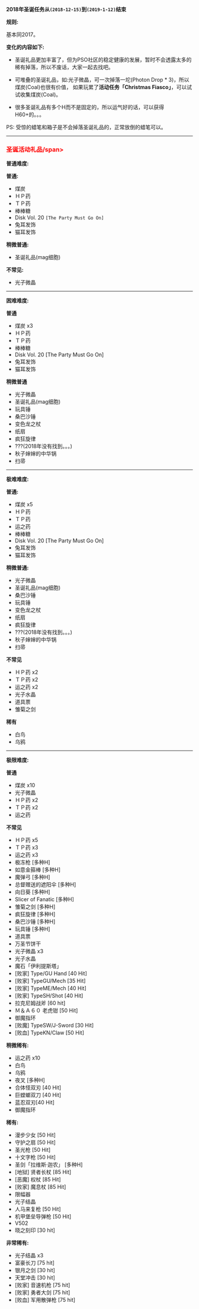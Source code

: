 **2018年圣诞任务从`(2018-12-15)`到`(2019-1-12)`结束**

**规则:**

基本同2017。

**变化的内容如下:**

- 圣诞礼品更加丰富了，但为PSO社区的稳定健康的发展，暂时不会透露太多的稀有掉落，所以不废话，大家一起去找吧。

- 可堆叠的圣诞礼品，如:光子微晶，可一次掉落一坨(Photon Drop * 3)，所以煤炭(Coal)也很有价值，
  如果玩累了**活动任务「Christmas Fiasco」**，可以试试收集煤炭(Coal)。

- 很多圣诞礼品有多个H而不是固定的，所以运气好的话，可以获得H60+的。。。

PS: 受惊的蜡笔和箱子是不会掉落圣诞礼品的，正常放倒的蜡笔可以。

---

### <span style="color:red">圣诞活动礼品/span>

**普通难度:**

**普通:**

- 煤炭
- ＨＰ药
- ＴＰ药 
- 棒棒糖
- Disk Vol. 20 `[The Party Must Go On]`
- 兔耳发饰
- 猫耳发饰

**稍微普通:**

- 圣诞礼品(mag细胞)

**不常见:**

- 光子微晶

---

**困难难度:**

**普通**

- 煤炭 x3
- ＨＰ药
- ＴＰ药 
- 棒棒糖
- Disk Vol. 20 [The Party Must Go On]
- 兔耳发饰
- 猫耳发饰

**稍微普通**

- 光子微晶
- 圣诞礼品(mag细胞)
- 玩具锤
- 桑巴沙锤
- 变色龙之杖
- 纸扇
- 疯狂旋律
- ???(2018年没有找到。。。)
- 秋子婶婶的中华锅
- 扫帚

---

**极难难度:**

**普通:**

- 煤炭 x5
- ＨＰ药
- ＴＰ药 
- 运之药
- 棒棒糖
- Disk Vol. 20 [The Party Must Go On]
- 兔耳发饰
- 猫耳发饰

**稍微普通:**

- 光子微晶
- 圣诞礼品(mag细胞)
- 桑巴沙锤
- 玩具锤
- 变色龙之杖
- 纸扇
- 疯狂旋律
- ???(2018年没有找到。。。)
- 秋子婶婶的中华锅
- 扫帚

**不常见**

- ＨＰ药 x2
- ＴＰ药  x2
- 运之药 x2
- 光子水晶
- 道具票
- 雏菊之剑

**稀有**

- 白鸟
- 乌鸦

---

**极限难度:**

**普通**

- 煤炭 x10
- 光子微晶
- ＨＰ药 x2
- ＴＰ药  x2
- 运之药

**不常见**

- ＨＰ药 x5
- ＴＰ药  x3
- 运之药 x3
- 极冻枪 [多种H]
- 如意金箍棒 [多种H]
- 魔弹弓 [多种H]
- 总督赠送的遮阳伞 [多种H]
- 向日葵 [多种H]
- Slicer of Fanatic [多种H]
- 雏菊之剑 [多种H]
- 疯狂旋律 [多种H]
- 桑巴沙锤 [多种H]
- 玩具锤 [多种H]
- 道具票
- 万圣节饼干
- 光子微晶 x3
- 光子水晶
- 魔石「伊利提斯塔」
- [败家] Type/GU Hand [40 Hit]
- [败家] TypeGU/Mech [35 Hit]
- [败家] TypeME/Mech [40 Hit]
- [败家] TypeSH/Shot [40 Hit]
- 拉克尼姆战斧 [60 hit]
- Ｍ＆Ａ６０ 老虎钳 [50 Hit]
- 御魔指环
- [败魔] TypeSW/J-Sword [30 Hit]
- [败血] TypeKN/Claw [50 Hit]

**稍微稀有:**

- 运之药 x10
- 白鸟
- 乌鸦
- 夜叉 [多种H]
- 合体怪双刃 [40 Hit]
- 巨螳螂双刀 [40 Hit]
- 蓝忍双刃[40 Hit]
- 御魔指环

**稀有:**

- 漫步少女 [50 Hit]
- 守护之扇 [50 Hit]
- 圣光枪 [50 Hit]
- 十文字枪 [50 Hit]
- 圣剑「拉维斯·迦农」 [多种H]
- [地狱] 贤者长杖 [85 Hit]
- [恶魔] 权杖 [85 Hit]
- [败家] 魔息杖 [85 Hit]
- 限幅器
- 光子结晶
- 人马来复枪 [50 Hit]
- 机甲堡垒导弹枪 [50 Hit]
- V502
- 晓之刻印 [30 hit]

**非常稀有:**

- 光子结晶 x3
- 富豪长刀 [75 hit]
- 银月之剑 [30 hit]
- 天堂冲击 [30 hit]
- [败家] 音速机枪 [75 hit]
- [败家] 勇者大剑 [75 hit]
- [败血] 军用散弹枪 [75 hit]

